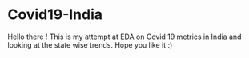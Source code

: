 # Covid19-India
Hello there !
This is my attempt at EDA on Covid 19 metrics in India and looking at the state wise trends. 
Hope you like it :)
